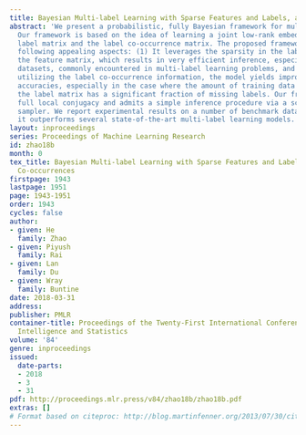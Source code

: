 ```yaml
---
title: Bayesian Multi-label Learning with Sparse Features and Labels, and Label Co-occurrences
abstract: 'We present a probabilistic, fully Bayesian framework for multi-label learning.
  Our framework is based on the idea of learning a joint low-rank embedding of the
  label matrix and the label co-occurrence matrix. The proposed framework has the
  following appealing aspects: (1) It leverages the sparsity in the label matrix and
  the feature matrix, which results in very efficient inference, especially for sparse
  datasets, commonly encountered in multi-label learning problems, and (2) By effectively
  utilizing the label co-occurrence information, the model yields improved prediction
  accuracies, especially in the case where the amount of training data is low and/or
  the label matrix has a significant fraction of missing labels. Our framework enjoys
  full local conjugacy and admits a simple inference procedure via a scalable Gibbs
  sampler. We report experimental results on a number of benchmark datasets, on which
  it outperforms several state-of-the-art multi-label learning models.'
layout: inproceedings
series: Proceedings of Machine Learning Research
id: zhao18b
month: 0
tex_title: Bayesian Multi-label Learning with Sparse Features and Labels, and Label
  Co-occurrences
firstpage: 1943
lastpage: 1951
page: 1943-1951
order: 1943
cycles: false
author:
- given: He
  family: Zhao
- given: Piyush
  family: Rai
- given: Lan
  family: Du
- given: Wray
  family: Buntine
date: 2018-03-31
address: 
publisher: PMLR
container-title: Proceedings of the Twenty-First International Conference on Artficial
  Intelligence and Statistics
volume: '84'
genre: inproceedings
issued:
  date-parts:
  - 2018
  - 3
  - 31
pdf: http://proceedings.mlr.press/v84/zhao18b/zhao18b.pdf
extras: []
# Format based on citeproc: http://blog.martinfenner.org/2013/07/30/citeproc-yaml-for-bibliographies/
---
```

